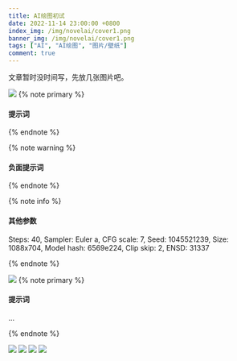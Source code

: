 ```yaml
---
title: AI绘图初试
date: 2022-11-14 23:00:00 +0800
index_img: /img/novelai/cover1.png
banner_img: /img/novelai/cover1.png
tags: ["AI", "AI绘图", "图片/壁纸"]
comment: true
---
```

<!--more-->
文章暂时没时间写，先放几张图片吧。

![](/img/novelai/1001.png)
{% note primary %}
#### 提示词

{% endnote %}

{% note warning %}
#### 负面提示词

{% endnote %}

{% note info %}
#### 其他参数
<p>Steps: 40, Sampler: Euler a, CFG scale: 7, Seed: 1045521239, Size: 1088x704, Model hash: 6569e224, Clip skip: 2, ENSD: 31337</p>
{% endnote %}

![](/img/novelai/1002.png)
{% note primary %}
#### 提示词
<p>...</p>
{% endnote %}

![](/img/novelai/1003.png)
![](/img/novelai/1004.png)
![](/img/novelai/1005.png)
![](/img/novelai/1006.png)